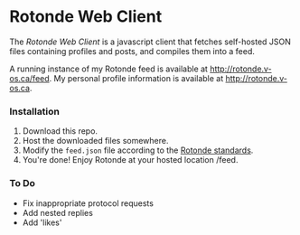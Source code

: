 # Rotonde Web Client

The _Rotonde Web Client_ is a javascript client that fetches self-hosted JSON files containing profiles and posts, and compiles them into a feed.

A running instance of my Rotonde feed is available at http://rotonde.v-os.ca/feed.
My personal profile information is available at http://rotonde.v-os.ca.

### Installation

1. Download this repo.
2. Host the downloaded files somewhere.
3. Modify the `feed.json` file according to the [Rotonde standards](https://github.com/Rotonde/Specs). 
4. You're done! Enjoy Rotonde at your hosted location /feed.

### To Do

- Fix inappropriate protocol requests
- Add nested replies
- Add 'likes'